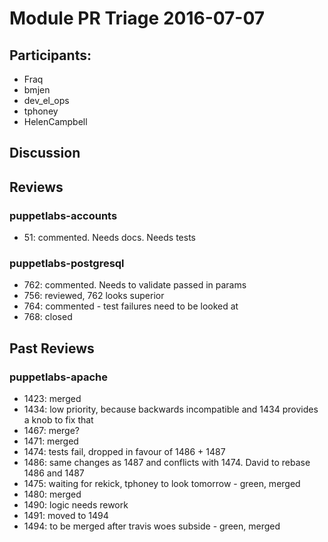 # Module PR Triage 2016-07-07

## Participants:
* Fraq
* bmjen
* dev_el_ops
* tphoney
* HelenCampbell

## Discussion

## Reviews
### puppetlabs-accounts
* 51: commented. Needs docs. Needs tests

### puppetlabs-postgresql
* 762: commented. Needs to validate passed in params
* 756: reviewed, 762 looks superior
* 764: commented - test failures need to be looked at
* 768: closed

## Past Reviews
### puppetlabs-apache
* 1423: merged
* 1434: low priority, because backwards incompatible and 1434 provides a knob to fix that
* 1467: merge?
* 1471: merged
* 1474: tests fail, dropped in favour of 1486 + 1487
* 1486: same changes as 1487 and conflicts with 1474. David to rebase 1486 and 1487
* 1475: waiting for rekick, tphoney to look tomorrow - green, merged
* 1480: merged
* 1490: logic needs rework
* 1491: moved to 1494
* 1494: to be merged after travis woes subside - green, merged
